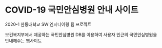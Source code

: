 # COVID-19 국민안심병원 안내 사이트

2020-1 한동대학교 SW 엔지니어링 팀 프로젝트

보건복지부에서 제공하는 국민안심병원 DB를 이용하여 사용자 인근의 국민안심병원을 안내해주는 웹사이트
